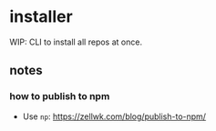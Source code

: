 # installer
WIP: CLI to install all repos at once.

## notes

### how to publish to npm
* Use `np`: https://zellwk.com/blog/publish-to-npm/
